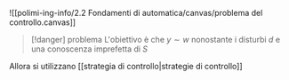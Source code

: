 ![[polimi-ing-info/2.2 Fondamenti di automatica/canvas/problema del controllo.canvas]]

>[!danger] problema
>L'obiettivo è che $y \sim w$ nonostante i disturbi $d$ e una conoscenza imprefetta di $S$




Allora si utilizzano [[strategia di controllo|strategie di controllo]]

